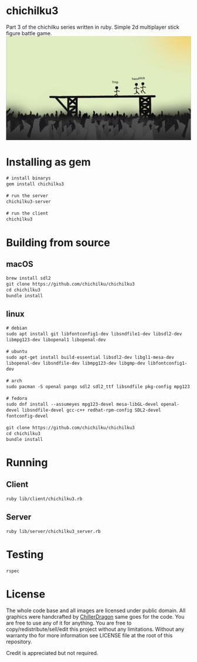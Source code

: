 # chichilku3
Part 3 of the chichilku series written in ruby.
Simple 2d multiplayer stick figure battle game.
![Demo Picture](screenshots/chichilku3.png)

# Installing as gem

```
# install binarys
gem install chichilku3

# run the server
chichilku3-server

# run the client
chichilku3
```

# Building from source

## macOS

```
brew install sdl2
git clone https://github.com/chichilku/chichilku3
cd chichilku3
bundle install
```

## linux

```
# debian
sudo apt install git libfontconfig1-dev libsndfile1-dev libsdl2-dev libmpg123-dev libopenal1 libopenal-dev

# ubuntu
sudo apt-get install build-essential libsdl2-dev libgl1-mesa-dev libopenal-dev libsndfile-dev libmpg123-dev libgmp-dev libfontconfig1-dev

# arch
sudo pacman -S openal pango sdl2 sdl2_ttf libsndfile pkg-config mpg123

# fedora
sudo dnf install --assumeyes mpg123-devel mesa-libGL-devel openal-devel libsndfile-devel gcc-c++ redhat-rpm-config SDL2-devel fontconfig-devel

git clone https://github.com/chichilku/chichilku3
cd chichilku3
bundle install
```

# Running

## Client

``ruby lib/client/chichilku3.rb``

## Server

``ruby lib/server/chichilku3_server.rb``

# Testing

```
rspec
```

# License

The whole code base and all images are licensed under public domain.
All graphics were handcrafted by [ChillerDragon](https://github.com/ChillerDragon) same goes for the code.
You are free to use any of it for anything. You are free to copy/redistribute/sell/edit this project without any limitations.
Without any warranty tho for more information see LICENSE file at the root of this repository.


Credit is appreciated but not required.
